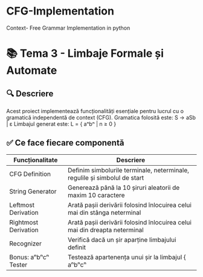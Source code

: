 # CFG-Implementation
Context- Free Grammar Implementation in python

# 📚 Tema 3 - Limbaje Formale și Automate

## 🔍 Descriere

Acest proiect implementează funcționalități esențiale pentru lucrul cu o gramatică independentă de context (CFG).
Gramatica folosită este: S → aSb | ε
Limbajul generat este: L = { aⁿbⁿ | n ≥ 0 }
## ✅ Ce face fiecare componentă

| Funcționalitate       | Descriere |
|-----------------------|-----------|
| CFG Definition        | Definim simbolurile terminale, neterminale, regulile și simbolul de start |
| String Generator      | Generează până la 10 șiruri aleatorii de maxim 10 caractere |
| Leftmost Derivation   | Arată pașii derivării folosind înlocuirea celui mai din stânga neterminal |
| Rightmost Derivation  | Arată pașii derivării folosind înlocuirea celui mai din dreapta neterminal |
| Recognizer            | Verifică dacă un șir aparține limbajului definit |
| Bonus: aⁿbⁿcⁿ Tester   | Testează apartenența unui șir la limbajul { aⁿbⁿcⁿ | n ≥ 1 } — limbaj care **nu este context-free** |
